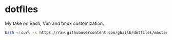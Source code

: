 # dotfiles
My take on Bash, Vim and tmux customization.

```bash
bash <(curl -s https://raw.githubusercontent.com/ghillb/dotfiles/master/shell/deploy.sh)
```

